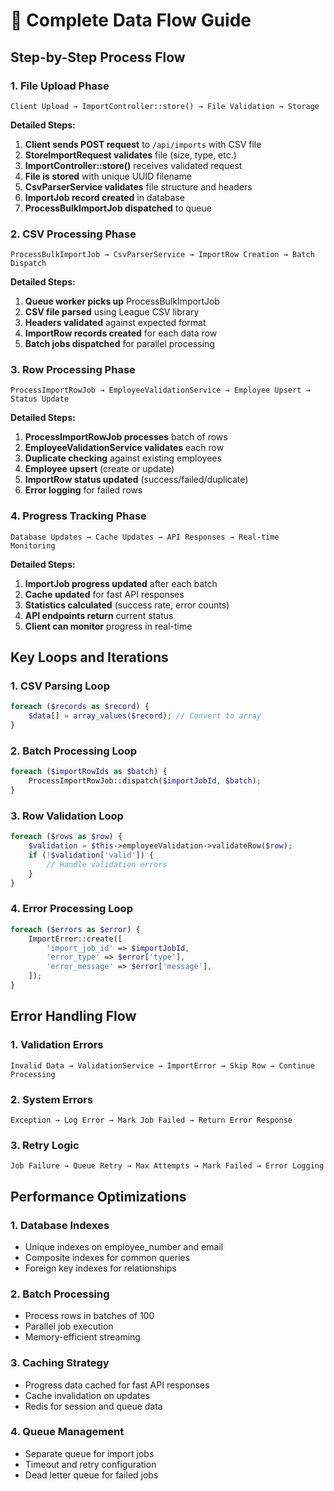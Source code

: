 # 🔄 Complete Data Flow Guide

## Step-by-Step Process Flow

### 1. **File Upload Phase**
```
Client Upload → ImportController::store() → File Validation → Storage
```

**Detailed Steps:**
1. **Client sends POST request** to `/api/imports` with CSV file
2. **StoreImportRequest validates** file (size, type, etc.)
3. **ImportController::store()** receives validated request
4. **File is stored** with unique UUID filename
5. **CsvParserService validates** file structure and headers
6. **ImportJob record created** in database
7. **ProcessBulkImportJob dispatched** to queue

### 2. **CSV Processing Phase**
```
ProcessBulkImportJob → CsvParserService → ImportRow Creation → Batch Dispatch
```

**Detailed Steps:**
1. **Queue worker picks up** ProcessBulkImportJob
2. **CSV file parsed** using League CSV library
3. **Headers validated** against expected format
4. **ImportRow records created** for each data row
5. **Batch jobs dispatched** for parallel processing

### 3. **Row Processing Phase**
```
ProcessImportRowJob → EmployeeValidationService → Employee Upsert → Status Update
```

**Detailed Steps:**
1. **ProcessImportRowJob processes** batch of rows
2. **EmployeeValidationService validates** each row
3. **Duplicate checking** against existing employees
4. **Employee upsert** (create or update)
5. **ImportRow status updated** (success/failed/duplicate)
6. **Error logging** for failed rows

### 4. **Progress Tracking Phase**
```
Database Updates → Cache Updates → API Responses → Real-time Monitoring
```

**Detailed Steps:**
1. **ImportJob progress updated** after each batch
2. **Cache updated** for fast API responses
3. **Statistics calculated** (success rate, error counts)
4. **API endpoints return** current status
5. **Client can monitor** progress in real-time

## Key Loops and Iterations

### 1. **CSV Parsing Loop**
```php
foreach ($records as $record) {
    $data[] = array_values($record); // Convert to array
}
```

### 2. **Batch Processing Loop**
```php
foreach ($importRowIds as $batch) {
    ProcessImportRowJob::dispatch($importJobId, $batch);
}
```

### 3. **Row Validation Loop**
```php
foreach ($rows as $row) {
    $validation = $this->employeeValidation->validateRow($row);
    if (!$validation['valid']) {
        // Handle validation errors
    }
}
```

### 4. **Error Processing Loop**
```php
foreach ($errors as $error) {
    ImportError::create([
        'import_job_id' => $importJobId,
        'error_type' => $error['type'],
        'error_message' => $error['message'],
    ]);
}
```

## Error Handling Flow

### 1. **Validation Errors**
```
Invalid Data → ValidationService → ImportError → Skip Row → Continue Processing
```

### 2. **System Errors**
```
Exception → Log Error → Mark Job Failed → Return Error Response
```

### 3. **Retry Logic**
```
Job Failure → Queue Retry → Max Attempts → Mark Failed → Error Logging
```

## Performance Optimizations

### 1. **Database Indexes**
- Unique indexes on employee_number and email
- Composite indexes for common queries
- Foreign key indexes for relationships

### 2. **Batch Processing**
- Process rows in batches of 100
- Parallel job execution
- Memory-efficient streaming

### 3. **Caching Strategy**
- Progress data cached for fast API responses
- Cache invalidation on updates
- Redis for session and queue data

### 4. **Queue Management**
- Separate queue for import jobs
- Timeout and retry configuration
- Dead letter queue for failed jobs
